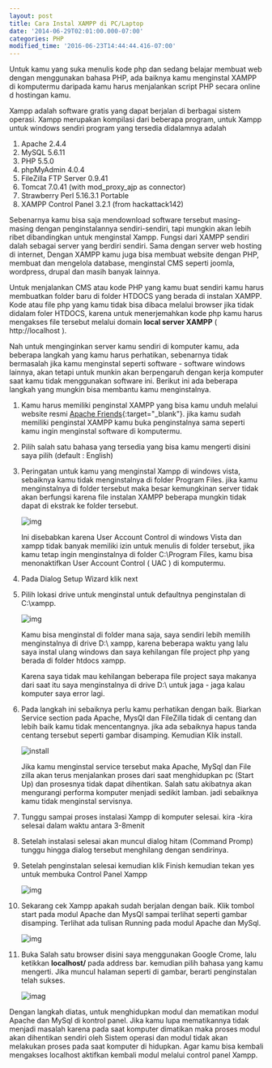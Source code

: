 ```yaml
---
layout: post
title: Cara Instal XAMPP di PC/Laptop
date: '2014-06-29T02:01:00.000-07:00'
categories: PHP
modified_time: '2016-06-23T14:44:44.416-07:00'
---
```

Untuk kamu yang suka menulis kode php dan sedang belajar membuat web dengan menggunakan bahasa PHP, ada baiknya kamu menginstal XAMPP di komputermu daripada kamu harus menjalankan script PHP secara online d hostingan kamu.

Xampp adalah software gratis yang dapat berjalan di berbagai sistem operasi. Xampp merupakan kompilasi dari beberapa program, untuk Xampp untuk windows sendiri program yang tersedia didalamnya adalah

1.  Apache 2.4.4
2. MySQL 5.6.11
3. PHP 5.5.0
4. phpMyAdmin 4.0.4
5. FileZilla FTP Server 0.9.41
6. Tomcat 7.0.41 (with mod_proxy_ajp as connector)
7. Strawberry Perl 5.16.3.1 Portable
8. XAMPP Control Panel 3.2.1 (from hackattack142)

Sebenarnya kamu bisa saja mendownload software tersebut masing-masing dengan penginstalannya sendiri-sendiri, tapi mungkin akan lebih ribet dibandingkan untuk menginstal Xampp. Fungsi dari XAMPP sendiri dalah sebagai server yang berdiri sendiri. Sama dengan server web hosting di internet, Dengan XAMPP kamu juga bisa membuat website dengan PHP, membuat dan mengelola database, menginstal CMS seperti joomla, wordpress, drupal dan masih banyak lainnya.

Untuk menjalankan CMS atau kode PHP yang kamu buat sendiri kamu harus membuatkan folder baru di folder HTDOCS yang berada di instalan XAMPP. Kode atau file php yang kamu tidak bisa dibaca melalui browser jika tidak didalam foler HTDOCS, karena untuk menerjemahkan kode php kamu harus mengakses file tersebut melalui domain **local server XAMPP** ( http://localhost ).

Nah untuk menginginkan server kamu sendiri di komputer kamu, ada beberapa langkah yang kamu harus perhatikan, sebenarnya tidak bermasalah jika kamu menginstal seperti software - software windows lainnya, akan tetapi untuk munkin akan berpengaruh dengan kerja komputer saat kamu tidak menggunakan software ini. Berikut ini ada beberapa langkah yang mungkin bisa membantu kamu menginstalnya.

1. Kamu harus memiliki penginstal XAMPP yang bisa kamu unduh melalui website resmi [Apache Friends](http://www.apachefriends.org/en/xampp.html){:target="_blank"}. jika kamu sudah memiliki penginstal XAMPP kamu buka penginstalnya sama seperti kamu ingin menginstal software di komputermu.

2. Pilih salah satu bahasa yang tersedia yang bisa kamu mengerti disini saya pilih  (default : English)

3. Peringatan untuk kamu yang menginstal Xampp di windows vista, sebaiknya kamu tidak menginstalnya di folder Program Files. jika kamu menginstalnya di folder tersebut maka besar kemungkinan server tidak akan berfungsi karena file instalan XAMPP beberapa mungkin tidak dapat di ekstrak ke folder tersebut.

    ![img](https://3.bp.blogspot.com/-ZF-kRDMbWkE/VGCDCZnS3cI/AAAAAAAAATs/TMsPvo3Vl7g/s1600/2.JPG)

    Ini disebabkan karena User Account Control di windows Vista dan xampp tidak banyak memiliki izin untuk menulis di folder tersebut, jika kamu tetap ingin menginstalnya di folder C:\Program Files, kamu bisa menonaktifkan User Account Control ( UAC ) di komputermu.

4. Pada Dialog Setup Wizard klik next

5. Pilih lokasi drive untuk menginstal untuk defaultnya penginstalan di C:\xampp.

    ![img](https://2.bp.blogspot.com/-jUaOAhQe7Eo/VGCDMD5ZmWI/AAAAAAAAAT0/pGSPWTUXcv4/s1600/4.JPG)

    Kamu bisa menginstal di folder mana saja, saya sendiri lebih memilih menginstalnya di drive D:\ xampp, karena beberapa waktu yang lalu saya instal ulang windows dan saya kehilangan file project php yang berada di folder htdocs xampp.

    Karena saya tidak mau kehilangan beberapa file project saya makanya dari saat itu saya menginstalnya di drive D:\ untuk jaga - jaga kalau komputer saya error lagi.

6. Pada langkah ini sebaiknya perlu kamu perhatikan dengan baik. Biarkan Service section pada Apache, MysQl dan FileZilla tidak di centang dan lebih baik kamu tidak mencentangnya. jika ada sebaiknya hapus tanda centang tersebut seperti gambar disamping. Kemudian Klik install.

    ![install](https://1.bp.blogspot.com/-qkTE4rhbBbI/VGCDWHPpkaI/AAAAAAAAAT8/uK0Mshkm1ok/s1600/5.JPG)

    Jika kamu menginstal service tersebut maka Apache, MySql dan File zilla akan terus  menjalankan proses dari saat menghidupkan pc (Start Up) dan prosesnya tidak dapat dihentikan. Salah satu akibatnya akan mengurangi performa komputer menjadi sedikit lamban. jadi sebaiknya kamu tidak menginstal servisnya.

7. Tunggu sampai proses instalasi Xampp di komputer selesai. kira -kira selesai dalam waktu antara 3-8menit

8. Setelah instalasi selesai akan muncul dialog hitam (Command Promp) tunggu hingga dialog tersebut menghilang dengan sendirinya.

9. Setelah penginstalan selesai kemudian klik Finish kemudian tekan yes untuk membuka Control Panel Xampp

    ![img](https://3.bp.blogspot.com/-cez1rNmQFJo/VGCDgX6PqjI/AAAAAAAAAUE/5RrmUv1h5Ak/s1600/7.JPG)

10. Sekarang cek Xampp apakah sudah berjalan dengan baik. Klik tombol start pada modul Apache dan MysQl sampai terlihat seperti gambar disamping. Terlihat ada tulisan Running pada modul Apache dan MySql.

    ![img](https://3.bp.blogspot.com/-dzIFX_l2jpY/VGCDyqS4vdI/AAAAAAAAAUM/Trj69yN3rCI/s1600/9.JPG)

11. Buka Salah satu browser disini saya menggunakan Google Crome, lalu ketikkan **localhost/** pada address bar. kemudian pilih bahasa yang kamu mengerti. Jika muncul halaman seperti di gambar, berarti penginstalan telah sukses.

    ![imag](https://4.bp.blogspot.com/-ixe8iFIvKn4/VGCD7ooATTI/AAAAAAAAAUU/U0UX_512NKY/s1600/10.JPG)

Dengan langkah diatas, untuk menghidupkan modul dan mematikan modul Apache dan MySql di kontrol panel. Jika kamu lupa mematikannya tidak menjadi masalah karena pada saat komputer dimatikan maka proses modul akan dihentikan sendiri oleh Sistem operasi dan modul tidak akan melakukan proses pada saat komputer di hidupkan. Agar kamu  bisa kembali  mengakses localhost aktifkan kembali modul melalui control panel Xampp.
